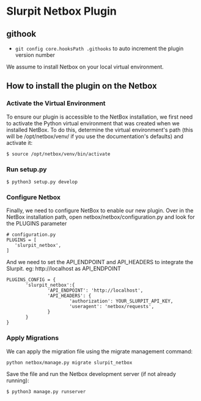 # Slurpit Netbox Plugin

## githook
- `git config core.hooksPath .githooks` to auto increment the plugin version number

We assume to install Netbox on your local virtual environment.
## How to install the plugin on the Netbox

 ### Activate the Virtual Environment
 
 To ensure our plugin is accessible to the NetBox installation, we first need to activate the Python virtual environment that was created when we installed NetBox. To do this, determine the virtual environment's path (this will be /opt/netbox/venv/ if you use the documentation's defaults) and activate it:

 ```
$ source /opt/netbox/venv/bin/activate
 ```

 ### Run setup.py

 ```
$ python3 setup.py develop
 ```

 ### Configure Netbox
 
 Finally, we need to configure NetBox to enable our new plugin. Over in the NetBox installation path, open netbox/netbox/configuration.py and look for the PLUGINS parameter

 ```
# configuration.py
PLUGINS = [
    'slurpit_netbox',
]
 ``` 

 And we need to set the API_ENDPOINT and API_HEADERS to integrate the Slurpit. eg: http://localhost as API_ENDPOINT

 ```
PLUGINS_CONFIG = {
        'slurpit_netbox':{
                'API_ENDPOINT': 'http://localhost', 
                'API_HEADERS': {
                        'authorization': YOUR_SLURPIT_API_KEY,
                        'useragent': 'netbox/requests',
                }
        }
}
 ```

 

 ### Apply Migrations

 We can apply the migration file using the migrate management command:

```
python netbox/manage.py migrate slurpit_netbox
```

 Save the file and run the Netbox development server (if not already running):

 ```
$ python3 manage.py runserver
 ```
